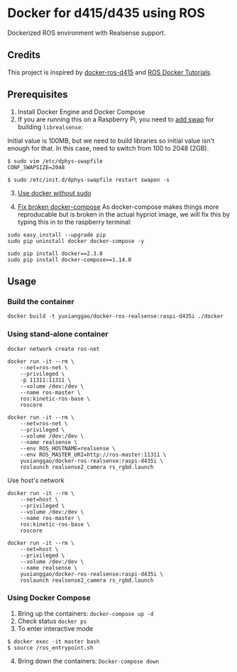 # Docker for d415/d435 using ROS
Dockerized ROS environment with Realsense support.


## Credits
This project is inspired by [docker-ros-d415](https://github.com/iory/docker-ros-d415) and [ROS Docker Tutorials](https://docs.docker.com/samples/library/ros/).

## Prerequisites 
1. Install Docker Engine and Docker Compose
2. If you are running this on a Raspberry Pi, you need to [add swap](https://github.com/IntelRealSense/librealsense/blob/master/doc/installation_raspbian.md) for building `librealsense`:

Initial value is 100MB, but we need to build libraries so initial value isn't enough for that. In this case, need to switch from 100 to 2048 (2GB).

```
$ sudo vim /etc/dphys-swapfile
CONF_SWAPSIZE=2048

$ sudo /etc/init.d/dphys-swapfile restart swapon -s
```

3. [Use docker without sudo](https://askubuntu.com/questions/477551/how-can-i-use-docker-without-sudo)

4. [Fix broken docker-compose](https://www.tomhanoldt.info/blog/dev/docker/docker-on-raspberry-with-gui/)
As docker-compose makes things more reproducable but is broken in the actual hypriot image, we will fix this by typing this in to the raspberry terminal:
```
sudo easy_install --upgrade pip
sudo pip uninstall docker docker-compose -y
 
sudo pip install docker==2.3.0
sudo pip install docker-compose==1.14.0
```
## Usage
### Build the container
```docker build -t yuxianggao/docker-ros-realsense:raspi-d435i ./docker```
### Using stand-alone container
```
docker network create ros-net

docker run -it --rm \
    --net=ros-net \
    --privileged \
    -p 11311:11311 \
    --volume /dev:/dev \
    --name ros-master \
    ros:kinetic-ros-base \
    roscore

docker run -it --rm \
    --net=ros-net \
    --privileged \
    --volume /dev:/dev \
    --name realsense \
    --env ROS_HOSTNAME=realsense \
    --env ROS_MASTER_URI=http://ros-master:11311 \
    yuxianggao/docker-ros-realsense:raspi-d435i \
    roslaunch realsense2_camera rs_rgbd.launch
```
Use host's network
```
docker run -it --rm \
    --net=host \
    --privileged \
    --volume /dev:/dev \
    --name ros-master \
    ros:kinetic-ros-base \
    roscore

docker run -it --rm \
    --net=host \
    --privileged \
    --volume /dev:/dev \
    --name realsense \
    yuxianggao/docker-ros-realsense:raspi-d435i \
    roslaunch realsense2_camera rs_rgbd.launch
```
### Using Docker Compose
1. Bring up the containers:
`docker-compose up -d`
2. Check status
`docker ps`
3. To enter interactive mode
```
$ docker exec -it master bash
$ source /ros_entrypoint.sh
```
4. Bring down the containers:
`Docker-compose down`